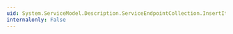 ```yaml
---
uid: System.ServiceModel.Description.ServiceEndpointCollection.InsertItem(System.Int32,System.ServiceModel.Description.ServiceEndpoint)
internalonly: False
---
```

